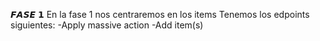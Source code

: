 𝙁𝘼𝙎𝙀 𝟭 
En la fase 1 nos centraremos en los items 
Tenemos los edpoints siguientes:
-Apply massive action
-Add item(s)
